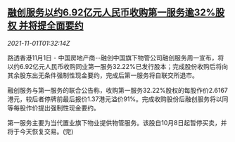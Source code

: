 <!--1635733862000-->
[融创服务以约6.92亿元人民币收购第一服务逾32%股权 并将提全面要约](https://cn.reuters.com/article/sunac-first-service1101-mon-updates-idCNKBS2HM0TY)
------

<div><i>2021-11-01T01:32:14Z</i></div><p>路透香港11月1日 - 中国房地产商--融创中国旗下物管公司融创服务周一宣布，将以约6.92亿元人民币收购同业第一服务32.22%已发行股本；完成股份收购后将向其余股东出无条件强制性现金要约，完成后第一服务将自联交所退市。</p><p>融创服务与第一服务的联合公告称，收购第一服务32.22%股权的每股作价2.6167港元，较后者停牌前最后报价1.37港元溢价91%。完成收购股份后融创服务将以同等每股作价提出强制性现金要约。</p><p>第一服务主要为当代置业旗下物业提供物管服务。该股自10月8日起暂停买卖，并将于今天恢复交易。(完) </p>
